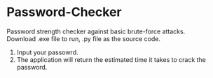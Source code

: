 # Password-Checker
Password strength checker against basic brute-force attacks. \
Download .exe file to run,
.py file as the source code.
1. Input your passowrd.
2. The application will return the estimated time it takes to crack the password.
